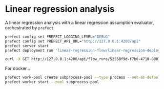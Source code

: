 # Linear regression analysis
A linear regression analysis with a linear regression assumption evaluator, orchestrated by `prefect`.


``` bash
prefect config set PREFECT_LOGGING_LEVEL="DEBUG"
prefect config set PREFECT_API_URL="http://127.0.0.1:4200/api"
prefect server start
prefect deployment run 'linear-regression-flow/linear-regression-deployment' --params '{"user": "Marvin", "answer": 42}'
```

``` bash
curl -X GET http://127.0.0.1:4200/api/flow_runs/52558f9d-f7b0-4710-8801-50b636eeba64  # Returns flow-run info
```

For docker...
``` bash
prefect work-pool create subprocess-pool --type process --set-as-default
prefect worker start --pool subprocess-pool
```
